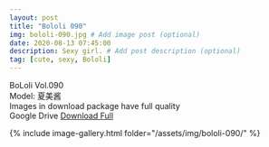```yaml
---
layout: post
title: "Bololi 090"
img: bololi-090.jpg # Add image post (optional)
date: 2020-08-13 07:45:00
description: Sexy girl. # Add post description (optional)
tag: [cute, sexy, Bololi]
---
```

BoLoli Vol.090  
Model: 夏美酱                                                         
Images in download package have full quality                    
Google Drive [Download Full](http://gestyy.com/ewZdhw)

{% include image-gallery.html folder="/assets/img/bololi-090/" %}
